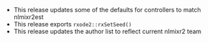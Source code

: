 - This release updates some of the defaults for controllers to match nlmixr2est
- This release exports `rxode2::rxSetSeed()`
- This release updates the author list to reflect current nlmixr2 team
